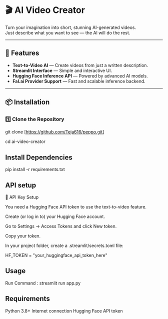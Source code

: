 # 🎬 AI Video Creator

Turn your imagination into short, stunning AI-generated videos.  
Just describe what you want to see — the AI will do the rest.

---

## 🚀 Features
- **Text-to-Video AI** — Create videos from just a written description.
- **Streamlit Interface** — Simple and interactive UI.
- **Hugging Face Inference API** — Powered by advanced AI models.
- **Fal.ai Provider Support** — Fast and scalable inference backend.

---

## 📦 Installation

### 1️⃣ Clone the Repository

git clone [https://github.com/Teja616/peppo.git]

cd ai-video-creator

## Install Dependencies
pip install -r requirements.txt

## API setup
🔑 API Key Setup

You need a Hugging Face API token to use the text-to-video feature.

Create (or log in to) your Hugging Face account.

Go to Settings → Access Tokens and click New token.

Copy your token.

In your project folder, create a .streamlit/secrets.toml file:

HF_TOKEN = "your_huggingface_api_token_here"

## Usage
Run Command : streamlit run app.py

## Requirements
Python 3.8+
Internet connection
Hugging Face API token
